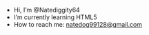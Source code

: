 -  Hi, I’m @Natediggity64
-  I’m currently learning HTML5
-  How to reach me: natedog99128@gmail.com

